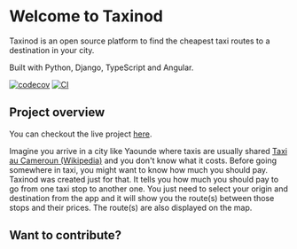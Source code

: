 # Welcome to Taxinod

Taxinod is an open source platform to find the cheapest taxi routes to a destination in your city.

Built with Python, Django, TypeScript and Angular.

[![codecov](https://codecov.io/gh/valerymelou/taxinod/branch/master/graph/badge.svg?token=8XJD8VPN9F)](https://codecov.io/gh/valerymelou/taxinod) [![CI](https://github.com/valerymelou/taxinod/actions/workflows/ci.yml/badge.svg)](https://github.com/valerymelou/taxinod/actions/workflows/ci.yml)

## Project overview

You can checkout the live project [here](https://taxinod.com).

Imagine you arrive in a city like Yaounde where taxis are usually shared [Taxi au Cameroun (Wikipedia)](https://fr.wikipedia.org/wiki/Taxi_au_Cameroun) and you don't know what it costs. Before going somewhere in taxi, you might want to know how much you should pay. Taxinod was created just for that. It tells you how much you should pay to go from one taxi stop to another one. You just need to select your origin and destination from the app and it will show you the route(s) between those stops and their prices. The route(s) are also displayed on the map.

## Want to contribute?
